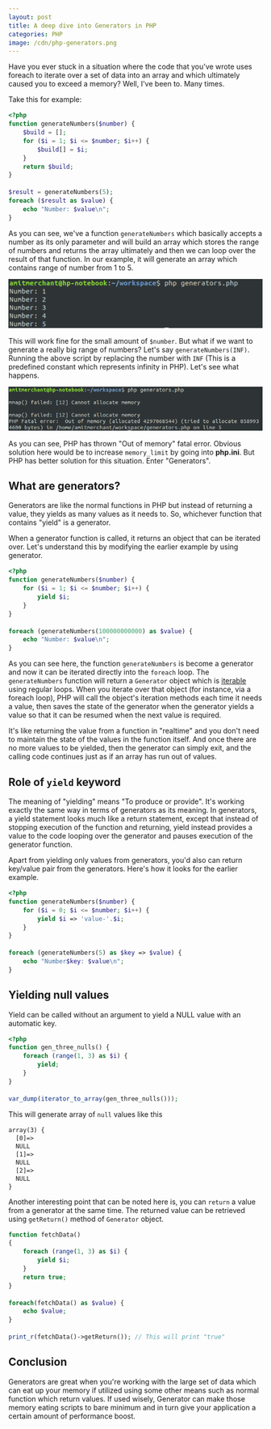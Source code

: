 ```yaml
---
layout: post
title: A deep dive into Generators in PHP
categories: PHP
image: /cdn/php-generators.png
---
```


Have you ever stuck in a situation where the code that you've wrote uses foreach to iterate over a set of data into an array and which ultimately caused you to exceed a memory? Well, I've been to. Many times.

Take this for example:

```php
<?php
function generateNumbers($number) {
    $build = [];
    for ($i = 1; $i <= $number; $i++) {
        $build[] = $i;
    }
    return $build;
}

$result = generateNumbers(5);
foreach ($result as $value) {
    echo "Number: $value\n";
}
```

As you can see, we've a function `generateNumbers` which basically accepts a number as its only parameter and will build an array which stores the range of numbers and returns the array ultimately and then we can loop over the result of that function. In our example, it will generate an array which contains range of number from 1 to 5. 

![normal-function](/images/normal-function.png)

This will work fine for the small amount of `$number`. But what if we want to generate a really big range of numbers? Let's say `generateNumbers(INF)`. Running the above script by replacing the number with `INF` (This is a predefined constant which represents infinity in PHP). Let's see what happens.

![](/images/out-of-memory.png)

As you can see, PHP has thrown "Out of memory" fatal error. Obvious solution here would be to increase `memory_limit` by going into **php.ini**. But PHP has better solution for this situation. Enter "Generators".

## What are generators?

Generators are like the normal functions in PHP but instead of returning a value, they yields as many values as it needs to. So, whichever function that contains "yield" is a generator.

When a generator function is called, it returns an object that can be iterated over. Let's understand this by modifying the earlier example by using generator.


```php
<?php
function generateNumbers($number) {
    for ($i = 1; $i <= $number; $i++) {
        yield $i;
    }
}

foreach (generateNumbers(100000000000) as $value) {
    echo "Number: $value\n";
}
```

As you can see here, the function `generateNumbers` is become a generator and now it can be iterated directly into the `foreach` loop. The `generateNumbers` function will return a `Generator` object which is [iterable](https://www.php.net/manual/en/class.iterator.php) using regular loops. When you iterate over that object (for instance, via a foreach loop), PHP will call the object's iteration methods each time it needs a value, then saves the state of the generator when the generator yields a value so that it can be resumed when the next value is required. 

It's like returning the value from a function in "realtime" and you don't need to maintain the state of the values in the function itself. And once there are no more values to be yielded, then the generator can simply exit, and the calling code continues just as if an array has run out of values.


## Role of `yield` keyword

The meaning of "yielding" means "To produce or provide". It's working exactly the same way in terms of generators as its meaning. In generators, a yield statement looks much like a return statement, except that instead of stopping execution of the function and returning, yield instead provides a value to the code looping over the generator and pauses execution of the generator function.

Apart from yielding only values from generators, you'd also can return key/value pair from the generators. Here's how it looks for the earlier example.

```php
<?php
function generateNumbers($number) {
    for ($i = 0; $i <= $number; $i++) {
        yield $i => 'value-'.$i;
    }
}

foreach (generateNumbers(5) as $key => $value) {
    echo "Number$key: $value\n";
}
```

## Yielding null values

Yield can be called without an argument to yield a NULL value with an automatic key.

```php
<?php
function gen_three_nulls() {
    foreach (range(1, 3) as $i) {
        yield;
    }
}

var_dump(iterator_to_array(gen_three_nulls()));
```

This will generate array of `null` values like this

```
array(3) {
  [0]=>
  NULL
  [1]=>
  NULL
  [2]=>
  NULL
}
```

Another interesting point that can be noted here is, you can `return` a value from a generator at the same time. The returned value can be retrieved using `getReturn()` method of `Generator` object.

```php
function fetchData()
{
    foreach (range(1, 3) as $i) {
        yield $i;
    }
    return true;
}

foreach(fetchData() as $value) {
    echo $value;
}

print_r(fetchData()->getReturn()); // This will print "true"
```

## Conclusion

Generators are great when you're working with the large set of data which can eat up your memory if utilized using some other means such as normal function which return values. If used wisely, Generator can make those memory eating scripts to bare minimum and in turn give your application a certain amount of performance boost.